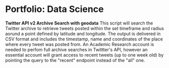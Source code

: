 # Portfolio: Data Science

**Twitter API v2 Archive Search with geodata**
This script will search the Twitter archive to retrieve tweets posted within the set timeframe and radius aorund a point defined by latitude and longitude. The output is delivered in CSV format and includes the timestamp, name and coordinates of the place where every tweet was posted from. An Academic Research account is needed to perfom full archive searches in Twittter's API, however an essential account will grant access to recent tweets (up to one week old) by pointing the query to the "recent" endpoint instead of the "all" one.
